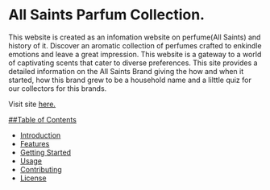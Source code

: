 # All Saints Parfum Collection.
This website is created as an infomation website on perfume(All Saints) and history of it. Discover an aromatic collection of perfumes crafted to enkindle emotions and leave a great impression. This website is a gateway to a world of captivating scents that cater to diverse preferences. This site provides a detailed information on the All Saints Brand giving the how and when it started, how this brand grew to be a household name and a lilttle quiz for our collectors for this brands.

Visit site <a href=""><u>here.<u></a>

##Table of Contents
- [Introduction](#introduction)
- [Features](#features)
- [Getting Started](#getting-started)
- [Usage](#usage)
- [Contributing](#contributing)
- [License](#license)
